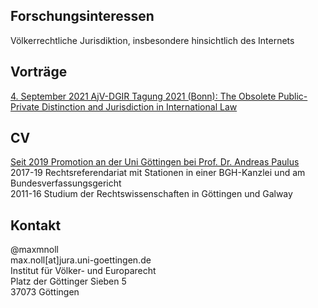 ## Forschungsinteressen
Völkerrechtliche Jurisdiktion, insbesondere hinsichtlich des Internets

## Vorträge
[4. September 2021 AjV-DGIR Tagung 2021 (Bonn): The Obsolete Public-Private Distinction and Jurisdiction in International Law](https://twitter.com/AjVGermany/status/1376503351421067269)

## CV
[Seit 2019 Promotion an der Uni Göttingen bei Prof. Dr. Andreas Paulus](https://www.uni-goettingen.de/de/428949.html)  
2017-19 Rechtsreferendariat mit Stationen in einer BGH-Kanzlei und am Bundesverfassungsgericht  
2011-16 Studium der Rechtswissenschaften in Göttingen und Galway  

## Kontakt
@maxmnoll  
max.noll[at]jura.uni-goettingen.de  
Institut für Völker- und Europarecht  
Platz der Göttinger Sieben 5  
37073 Göttingen  
